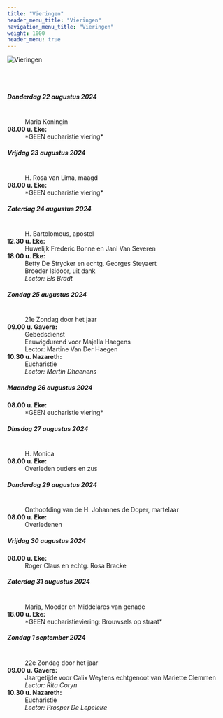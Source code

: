 ```yaml
---
title: "Vieringen"
header_menu_title: "Vieringen"
navigation_menu_title: "Vieringen"
weight: 1000
header_menu: true
---
```


![Vieringen](images/liturgische-vieringen.jpg)

<br>
<br>

##### Donderdag 22 augustus 2024  
<dl><dt>&nbsp;</dt><dd>Maria Koningin<br></dd><dt><b>08.00 u. Eke:</b></dt><dd>*GEEN eucharistie viering*</dd>
</dl>

##### Vrijdag 23 augustus 2024  
<dl><dt>&nbsp;</dt><dd>H. Rosa van Lima, maagd<br></dd><dt><b>08.00 u. Eke:</b></dt><dd>*GEEN eucharistie viering*</dd>
</dl>

##### Zaterdag 24 augustus 2024  
<dl><dt>&nbsp;</dt><dd>H. Bartolomeus, apostel<br></dd><dt><b>12.30 u. Eke:</b></dt><dd>Huwelijk Frederic Bonne en Jani Van Severen</dd>
<dt><b>18.00 u. Eke:</b></dt><dd>Betty De Strycker en echtg. Georges Steyaert<br>Broeder Isidoor, uit dank<br><i>Lector: Els Bradt</i></dd>
</dl>

##### Zondag 25 augustus 2024  
<dl><dt>&nbsp;</dt><dd>21e Zondag door het jaar<br></dd><dt><b>09.00 u. Gavere:</b></dt><dd>Gebedsdienst<br>Eeuwigdurend voor Majella Haegens<br>Lector: Martine Van Der Haegen</dd>
<dt><b>10.30 u. Nazareth:</b></dt><dd>Eucharistie<br><i>Lector: Martin Dhaenens</i></dd>
</dl>

##### Maandag 26 augustus 2024  
<dl><dt><b>08.00 u. Eke:</b></dt><dd>*GEEN eucharistie viering*</dd>
</dl>

##### Dinsdag 27 augustus 2024  
<dl><dt>&nbsp;</dt><dd>H. Monica<br></dd><dt><b>08.00 u. Eke:</b></dt><dd>Overleden ouders en zus</dd>
</dl>

##### Donderdag 29 augustus 2024  
<dl><dt>&nbsp;</dt><dd>Onthoofding van de H. Johannes de Doper, martelaar<br></dd><dt><b>08.00 u. Eke:</b></dt><dd>Overledenen</dd>
</dl>

##### Vrijdag 30 augustus 2024  
<dl><dt><b>08.00 u. Eke:</b></dt><dd>Roger Claus en echtg. Rosa Bracke</dd>
</dl>

##### Zaterdag 31 augustus 2024  
<dl><dt>&nbsp;</dt><dd>Maria, Moeder en Middelares van genade<br></dd><dt><b>18.00 u. Eke:</b></dt><dd>*GEEN eucharistieviering: Brouwsels op straat*</dd>
</dl>

##### Zondag 1 september 2024  
<dl><dt>&nbsp;</dt><dd>22e Zondag door het jaar<br></dd><dt><b>09.00 u. Gavere:</b></dt><dd>Jaargetijde voor Calix Weytens echtgenoot van Mariette Clemmen<br><i>Lector: Rita Coryn</i></dd>
<dt><b>10.30 u. Nazareth:</b></dt><dd>Eucharistie<br><i>Lector: Prosper De Lepeleire</i></dd>
</dl>
<br>
<br>
<br>


